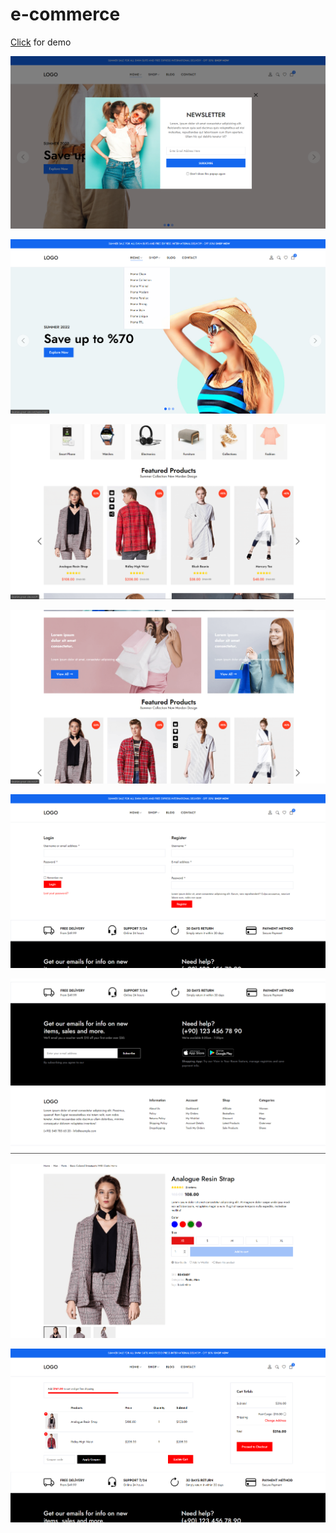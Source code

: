 # e-commerce


[Click](http://ibrahim.great-site.net/) for demo

![](https://github.com/ibrahim200406/e-commerce/blob/master/Ekran%20g%C3%B6r%C3%BCnt%C3%BCs%C3%BC%202023-07-14%20172229.png)




![](https://github.com/ibrahim200406/e-commerce/blob/master/Ekran%20g%C3%B6r%C3%BCnt%C3%BCs%C3%BC%202023-07-14%20172240.png)




![](https://github.com/ibrahim200406/e-commerce/blob/master/Ekran%20g%C3%B6r%C3%BCnt%C3%BCs%C3%BC%202023-07-14%20172252.png)




![](https://github.com/ibrahim200406/e-commerce/blob/master/Ekran%20g%C3%B6r%C3%BCnt%C3%BCs%C3%BC%202023-07-14%20172301.png)




![](https://github.com/ibrahim200406/e-commerce/blob/master/Ekran%20g%C3%B6r%C3%BCnt%C3%BCs%C3%BC%202023-07-14%20172314.png)




![](https://github.com/ibrahim200406/e-commerce/blob/master/Ekran%20g%C3%B6r%C3%BCnt%C3%BCs%C3%BC%202023-07-14%20172330.png)




![](https://github.com/ibrahim200406/e-commerce/blob/master/Ekran%20g%C3%B6r%C3%BCnt%C3%BCs%C3%BC%202023-07-14%20172357.png)


![](https://github.com/ibrahim200406/e-commerce/blob/master/Ekran%20g%C3%B6r%C3%BCnt%C3%BCs%C3%BC%202023-07-14%20172411.png)


